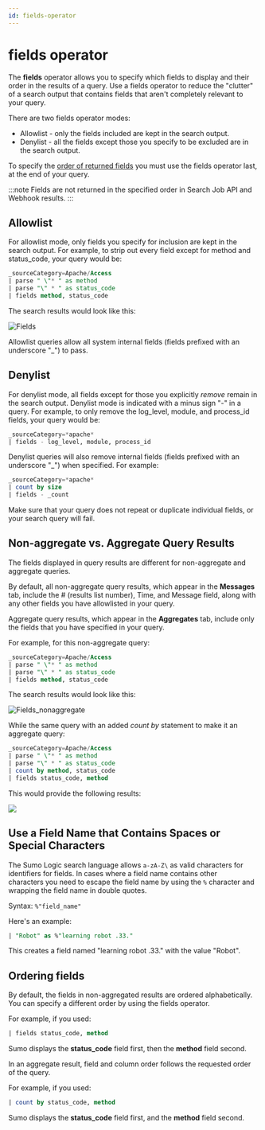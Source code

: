 ```yaml
---
id: fields-operator
---
```


# fields operator

The **fields** operator allows you to specify which fields to display and their order in the results of a query. Use a fields operator to reduce the "clutter" of a search output that contains fields that aren't completely relevant to your query.

There are two fields operator modes:

* Allowlist - only the fields included are kept in the search output.
* Denylist - all the fields except those you specify to be excluded are in the search output.

To specify the [order of returned fields](#ordering-fields) you must use the fields operator last, at the end of your query.

:::note
Fields are not returned in the specified order in Search Job API and Webhook results.
:::

## Allowlist

For allowlist mode, only fields you specify for inclusion are kept in the search output. For example, to strip out every field except for method and status_code, your query would be:

```sql
_sourceCategory=Apache/Access 
| parse " \"* " as method
| parse "\" * " as status_code 
| fields method, status_code
```

The search results would look like this:  
  
![Fields](/img/search/search-query-language/search-operators/Fields.png)

Allowlist queries allow all system internal fields (fields prefixed with an underscore "\_") to pass.

## Denylist

For denylist mode, all fields except for those you explicitly *remove* remain in the search output. Denylist mode is indicated with a minus sign "-" in a query. For example, to only remove the log_level, module, and process_id fields, your query would be:

```sql
_sourceCategory=*apache* 
| fields - log_level, module, process_id
```

Denylist queries will also remove internal fields (fields prefixed with an underscore "\_") when specified. For example:

```sql
_sourceCategory=*apache* 
| count by size 
| fields - _count
```

Make sure that your query does not repeat or duplicate individual fields, or your search query will fail. 

## Non-aggregate vs. Aggregate Query Results

The fields displayed in query results are different for non-aggregate and aggregate queries.

By default, all non-aggregate query results, which appear in the **Messages** tab, include the # (results list number), Time, and Message field, along with any other fields you have allowlisted in your query.

Aggregate query results, which appear in the **Aggregates** tab, include only the fields that you have specified in your query.

For example, for this non-aggregate query:

```sql
_sourceCategory=Apache/Access
| parse " \"* " as method
| parse "\" * " as status_code
| fields method, status_code
```

The search results would look like this:

![Fields_nonaggregate](/img/search/search-query-language/search-operators/Fields_nonaggr.png)

While the same query with an added *count by* statement to make it an aggregate query:

```sql
_sourceCategory=Apache/Access
| parse " \"* " as method
| parse "\" * " as status_code
| count by method, status_code
| fields status_code, method
```

This would provide the following results:

![](/img/reuse/query-search/fields_operator_aggregate.png)

## Use a Field Name that Contains Spaces or Special Characters

The Sumo Logic search language allows `a-zA-Z\` as valid characters for identifiers for fields. In cases where a field name contains other characters you need to escape the field name by using the `%` character and wrapping the field name in double quotes. 

Syntax: `%"field_name"`

Here's an example:

```sql
| "Robot" as %"learning robot .33."
```

This creates a field named "learning robot .33." with the value "Robot".

## Ordering fields

By default, the fields in non-aggregated results are ordered alphabetically. You can specify a different order by using the fields operator.

For example, if you used:

```sql
| fields status_code, method
```

Sumo displays the **status_code** field first, then the **method** field second.

In an aggregate result, field and column order follows the requested order of the query.

For example, if you used:

```sql
| count by status_code, method
```

Sumo displays the **status_code** field first, and the **method** field second.
